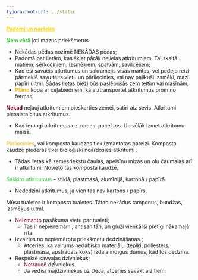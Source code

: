 ```yaml
---
typora-root-url: ../static
---
```


<span class="center" style="color:gold;"><u>**Padomi un norādes**</u></span>

<span style="color:limegreen;">**Ņem vērā**</span> ļoti mazus priekšmetus

- Nekādas pēdas nozīmē NEKĀDAS pēdas;
- Padomā par lietām, kas šķiet pārāk nelielas atkritumiem. Tai skaitā: matiem, sērkociņiem, izsmēķiem, spalvām, savilcējiem;
- Kad esi savācis atkritumus un sakrāmējis visas mantas, vēl pēdējo reizi pārmeklē savu telts vietu un pārliecinies, vai nav palikuši izsmēķi, mazi papīri u.tml. Šādas lietas bieži būs paslēpušās zem teltīm vai mašīnām;
- <span style="color:#fdb913;">**Plāno**</span> kopā ar ceļabiedriem, kā aiztransportēt atkritumus prom no fermas.

<span style="color:#77011e;">**Nekad** </span> neļauj atkritumiem pieskarties zemei, satīri aiz sevis. Atkritumi piesaista citus atkritumus.

- Kad ieraugi atkritumus uz zemes: pacel tos. Un vēlāk izmet atkritumu maisā.

<span style="color:#fdb913;">Pārliecinies</span>, vai komposta kaudzes tiek izmantotas pareizi. Komposta kaudzē piederas tikai bioloģiski noārdošies atkritumi .

- Tādas lietas kā zemesriekstu čaulas, apelsīnu mizas un olu čaumalas arī ir atkritumi. Novieto tās komposta kaudzē.

<span style="color:limegreen;">Sašķiro atkritumus </span>– stiklā, plastmasā, alumīnijā, kartonā / papīrā.

- Nededzini atkritumus, ja vien tas nav kartons / papīrs.

Mūsu tualetes ir komposta tualetes. Tātad nekādus tamponus, bundžas, izsmēķus u.tml.

- <span style="color:#77011e;">Neizmanto</span> pasākuma vietu par tualeti;
  - Tas ir nepieņemami, antisanitāri, un gluži vienkārši pretīgi nākamajā rītā.
- Izvairies no nepiemērotu priekšmetu dedzināšanas.;
  - Atceries, ka vairums nedabisko materiālu (tepiķi, poliesters, plastmasa, apstrādāts koks) izdala indīgus dūmus, kad tos dedzina.
- Respektē savvaļas dzīvniekus;
  - <span style="color:#77011e;">Netraucē</span> dzīvniekus.
  - Ja vedīsi mājdzīvniekus uz DeJā, atceries savākt aiz tiem.




